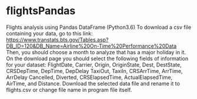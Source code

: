 # flightsPandas
Flights analysis using Pandas DataFrame (Python3.6)
To download a csv file containing your data, go to this link:
https://www.transtats.bts.gov/Tables.asp?DB_ID=120&DB_Name=Airline%20On-Time%20Performance%20Data
Then, you should choose a month to analyze that has a major holiday in it. 
On the download page you should select the following fields of information for your dataset: 
FlightDate, Carrier, Origin, OriginState, Dest, DestState, CRSDepTime, DepTime, DepDelay TaxiOut, TaxiIn, 
CRSArrTime, ArrTime, ArrDelay Cancelled, Diverted, CRSElapsedTime, ActualElapsedTime, AirTime, and Distance. 
Download the selected data file and rename it to flights.csv or change file name in program file itself.

